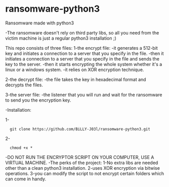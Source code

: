 # ransomware-python3
Ransomware made with python3

-The ransomware doesn't rely on third party libs, so all you need from the victim machine is just a regular python3 installation ;)

This repo consists of three files:
  1-the encrypt file:
    -it generates a 512-bit key and initiates a connection to a server that you specify in the file.
    -then it initiates a connection to a server that you specify in the file and sends the key to the server.
    -then it starts encrypting the whole system whether it's a linux or a windows system.
    -it relies on XOR encryption technique.
    
  2-the decrypt file:
    -the file takes the key in hexadecimal format and decrypts the files.

  3-the server file:
    -the listener that you will run and wait for the ransomware to send you the encryption key.


-Installation:
  
  1-

      git clone https://github.com/BiLLY-J03l/ransomware-python3.git

  2-
  
      chmod +x *


-DO NOT RUN THE ENCRYPTOR SCRIPT ON YOUR COMPUTER, USE A VIRTUAL MACHINE.
-The perks of the project:
  1-No extra libs are needed other than a clean python3 installation.
  2-uses XOR encryption via bitwise operations.
  3-you can modify the script to not encrypt certain folders which can come in handy.
